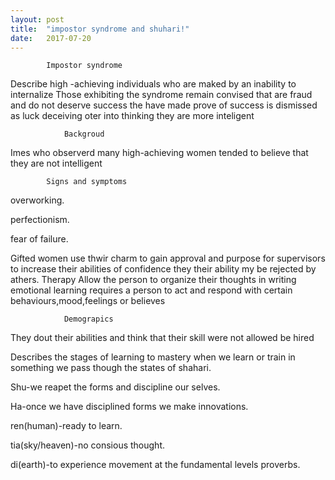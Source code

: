 ```yaml
---
layout: post
title:  "impostor syndrome and shuhari!"
date:	2017-07-20
---
```


			Impostor syndrome

Describe  high -achieving individuals who are maked by an inability to internalize
Those exhibiting the syndrome  remain convised that are fraud  and do not  deserve success the have made
prove of success is dismissed  as luck  deceiving oter into thinking they are more inteligent 

				Backgroud

Imes  who observerd many high-achieving women tended to believe that they are not intelligent	

			Signs and symptoms

overworking.

perfectionism.

fear of failure.

Gifted women use  thwir charm  to gain approval  and purpose for supervisors to increase their abilities of confidence
they their ability my be rejected by athers.
				Therapy
 Allow the person  to organize  their thoughts in writing
emotional learning requires a person to act  and respond  with certain behaviours,mood,feelings or believes

				Demograpics
They dout their abilities and think that their skill were not allowed be hired
				
Describes the stages  of learning to mastery
when we learn or train in something  we pass though the states of shahari.

Shu-we reapet the forms and discipline our selves.

Ha-once we have disciplined  forms we make innovations.

ren(human)-ready to learn.

tia(sky/heaven)-no consious thought.

di(earth)-to experience  movement at the fundamental levels proverbs.

